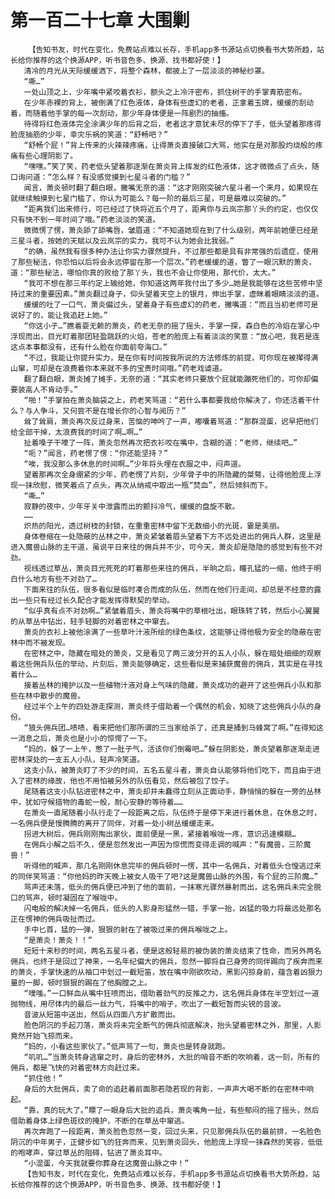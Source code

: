 # 第一百二十七章 大围剿
        【告知书友，时代在变化，免费站点难以长存，手机app多书源站点切换看书大势所趋，站长给你推荐的这个换源APP，听书音色多、换源、找书都好使！】
       清冷的月光从天际缓缓洒下，将整个森林，都披上了一层淡淡的神秘纱罩。
       “嘶…”
       一处山顶之上，少年嘴中紧咬着衣衫，额头之上冷汗密布，抓住树干的手掌青筋密布。
       在少年赤裸的背上，被倒满了红色液体，身体有些虚幻的老者，正拿着玉牌，缓缓的刮动着，而随着他手掌的每一次刮动，那少年身体便是一阵剧烈的抽搐。
       待得将红色液体完全涂满少年的后背之后，老者这才意犹未尽的停下了手，低头望着那疼得脸庞抽筋的少年，幸灾乐祸的笑道：“舒畅吧？”
       “舒畅个屁！”背上传来的火辣辣疼痛，让得萧炎直接破口大骂，他实在是对那股灼烧般的疼痛有些心理阴影了。
       “嘿嘿。”笑了笑，药老低头望着那逐渐在萧炎背上挥发的红色液体，这才微微点了点头，随口询问道：“怎么样？有没感觉摸到七星斗者的门槛？”
       闻言，萧炎顿时翻了翻白眼，撇嘴无奈的道：“这才刚刚突破六星斗者一个来月，如果现在就继续触摸到七星门槛了，你认为可能么？每一阶的最后三星，可是最难以突破的。”
       “距离我们出来修行，可已经过了快将近五个月了，距离你与云岚宗那丫头的约定，也仅仅只有快不到一年时间了哦。”药老淡淡的笑道。
       微微愣了愣，萧炎舔了舔嘴唇，皱眉道：“不知道她现在到了什么级别，两年前她便已经是三星斗者，按她的天赋以及云岚宗的实力，我可不认为她会比我弱。”
       “的确，虽然我有很多种办法让你实力骤然提升，不过那些都是具有非常强的后遗症，使用了那些秘法，你恐怕以后将会永远停留在那一个层次。”药老缓缓的道，瞥了一眼沉默的萧炎，道：“那些秘法，哪怕你真的败给了那丫头，我也不会让你使用，那代价，太大。”
       “我可不想在那三年约定上输给她，你知道这两年我付出了多少…她是我能够在这些苦修中坚持过来的重要因素。”萧炎翻过身子，仰头望着天空上的银月，伸出手掌，虚眯着眼睛淡淡的道。
       缓缓的吐了一口气，萧炎偏过头，望着身子有些虚幻的药老，撇嘴道：“而且当初老师可是说好了的，能让我追赶上她。”
       “你这小子…”瞧着耍无赖的萧炎，药老无奈的摇了摇头，手掌一探，森白色的冷焰在掌心中浮现而出，目光盯着那团轻盈跳跃的火焰，苍老的脸庞上有着淡淡的笑意：“放心吧，我若是连这点本事都没有，还有什么脸在你面前夸海口。”
       “不过，我能让你提升实力，是在你有时间按我所说的方法修炼的前提，可你现在被撵得满山窜，可却是在浪费着你本来就不多的宝贵时间哦。”药老戏谑道。
       翻了翻白眼，萧炎摊了摊手，无奈的道：“其实老师只要放个屁就能蹦死他们的，可你却偏要装高人不肯动手。”
       “啪！”手掌拍在萧炎脑袋之上，药老笑骂道：“若什么事都要我给你解决了，你还活着干什么？与人争斗，又何尝不是在增长你的心智与阅历？”
       耸了耸肩，萧炎再次反过身来，苦恼的呻吟了一声，嘟囔着骂道：“那群混蛋，迟早把他们给全部干掉，太浪费我的时间了啊…啊…”
       扯着嗓子干嚎了一阵，萧炎忽然再次把衣衫咬在嘴中，含糊的道：“老师，继续吧…”
       “呃？”闻言，药老愣了愣：“你还能坚持？”
       “唉，我没那么多休息的时间啊…”少年将头埋在衣服之中，闷声道。
       望着那再次全身绷紧的少年，药老愣了片刻，少年骨子中的所隐藏的桀骜，让得他脸庞上浮现一抹欣慰，微笑着点了点头，再次从纳戒中取出一瓶“焚血”，然后倾斜而下。
       “嘶…”
       寂静的夜中，少年牙关中泄露而出的颤抖冷气，缓缓的盘旋不散。
       ……
       炽热的阳光，透过树枝的封锁，在重重密林中留下无数细小的光斑，霎是美丽。
       身体卷缩在一处隐蔽的丛林之中，萧炎紧皱着眉头望着下方不远处进出的佣兵人群，这里是进入魔兽山脉的主干道，虽说平日来往的佣兵并不少，可今天，萧炎却是隐隐的感觉到有些不对劲。
       视线透过草丛，萧炎目光死死的盯着那些来往的佣兵，半晌之后，瞳孔猛的一缩，他终于明白什么地方有些不对劲了…
       下面来往的队伍，很多看似是临时凑合而成的队伍，然而在他们行走间，却总是不经意的露出一些只有经过长久配合才能发挥得默契的举动。
       “似乎真有点不对劲啊…”紧皱着眉头，萧炎将嘴中的草根吐出，眼珠转了转，然后小心翼翼的从草丛中钻出，轻手轻脚的对着密林之中窜去。
       萧炎的衣衫上被他涂满了一些草叶汁液所绘的绿色条纹，这能够让得他极为安全的隐蔽在密林中而不被发现。
       在密林之中，隐藏在暗处的萧炎，又是看见了两三波分开的五人小队，躲在暗处细细的观察着这些佣兵队伍的举动，片刻后，萧炎能够确定，这些看似是来捕获魔兽的佣兵，其实是在寻找着什么…
       接着丛林的掩护以及一些植物汁液对身上气味的隐藏，萧炎成功的避开了这些佣兵小队和那些在林中散步的魔兽。
       经过半个上午的四处游走探测，萧炎终于借助着一个偶然的机会，知晓了这些佣兵小队的身份。
       “狼头佣兵团…啧啧，看来把他们那所谓的三当家给杀了，还真是捅到马蜂窝了啊。”在得知这一消息之后，萧炎也是小小的惊愕了一下。
       “妈的，躲了一上午，憋了一肚子气，活该你们倒霉吧…”躲在阴影处，萧炎望着那逐渐走进密林深处的一支五人小队，轻声冷笑道。
       这支小队，被萧炎盯了不少的时间，五名五星斗者，萧炎自认能够将他们吃下，而且由于进入了密林的缘故，他也不用怕被另外的队伍看见，然后被包了饺子。
       尾随着这支小队钻进密林之中，萧炎却并未蠢得立刻从正面动手，静悄悄的躲在一旁的丛林中，犹如守候猎物的毒蛇一般，耐心安静的等待着……
       在萧炎一直尾随着小队行走了一段距离之后，队伍终于是停下来进行着休息，在休息之时，一名佣兵便是慢腾腾的离开了同伴，对着一处小树丛缓缓走来。
       拐进大树后，佣兵刚刚掏出家伙，面前便是一黑，紧接着喉咙一疼，意识迅速模糊…
       在佣兵小解之后不久，便是忽然发出一声因为惊慌而变得走调的喊声：“有魔兽，三阶魔兽！”
       听得他的喊声，那几名刚刚休息完毕的佣兵顿时一愣，其中一名佣兵，对着低头仓惶逃过来的同伴笑骂道：“你他妈的昨天晚上被女人吸干了吧?这是魔兽山脉的外围，有个屁的三阶魔…”
       骂声还未落，低头的佣兵便已冲到了他的面前，一抹寒光骤然暴射而出，这名佣兵未完全脱口的骂声，顿时凝固在了喉咙中。
       闪电般的解决掉一名佣兵，低头的人影身形猛然一错，手掌一抬，凶猛的吸力将最远处那名正在愣神的佣兵吸扯而过。
       手中匕首，猛的一弹，狠狠的射在了被吸过来的佣兵喉咙之上。
       “是萧炎！萧炎！！”
       短短十来秒的时间，两名五星斗者，便是这般轻易的被伪装的萧炎结束了性命，而另外两名佣兵，也终于是回过了神来，一名年纪偏大的佣兵，忽然一脚将自己身旁的同伴踢向了疾奔而来的萧炎，手掌快速的从袖口中划过一截短笛，放在嘴中刚欲吹动，黑影闪掠身前，蕴含着凶狠力量的一脚，顿时狠狠的踢在了他胸膛之上。
       “噗嗤。”一口鲜血从嘴中狂喷而出，借助着劲气的反推之力，这名佣兵身体在半空划过一道抛物线，用尽体内的最后一丝力气，将嘴中的哨子，吹出了一截短暂而尖锐的音波。
       音波从短笛中送出，然后从四面八方扩散而出。
       脸色阴沉的手起刀落，萧炎将未完全断气的佣兵彻底解决，抬头望着密林之外，那里，人影竟然开始飞掠而来。
       “妈的，小看这些家伙了。”低声骂了一句，萧炎也是转身就跑。
       “叽叽…”当萧炎转身逃窜之时，身后的密林外，大批的哨音不断的吹响着，这一刻，所有的佣兵，都是飞快的对着密林方向赶过来。
       “抓住他！”
       身后的大批佣兵，卖了命的追赶着前面那若隐若现的背影，一声声大喝不断的在密林中响起。
       “靠，真的玩大了。”瞟了一眼身后大批的追兵，萧炎嘴角一扯，有些郁闷的摇了摇头，然后借助着身体上绿色斑纹的掩护，不断的在草丛中窜逃。
       再次奔跑了一段距离，萧炎脸色忽然一变，回过头来，只见那佣兵队伍的最前排，一名脸色阴沉的中年男子，正健步如飞的狂奔而来，见到萧炎回头，他脸庞上浮现一抹森然的笑容，低低的咆哮声，穿过草丛的阻碍，钻进了萧炎耳中。
       “小混蛋，今天我就要你葬身在这魔兽山脉之中！”
       【告知书友，时代在变化，免费站点难以长存，手机app多书源站点切换看书大势所趋，站长给你推荐的这个换源APP，听书音色多、换源、找书都好使！】